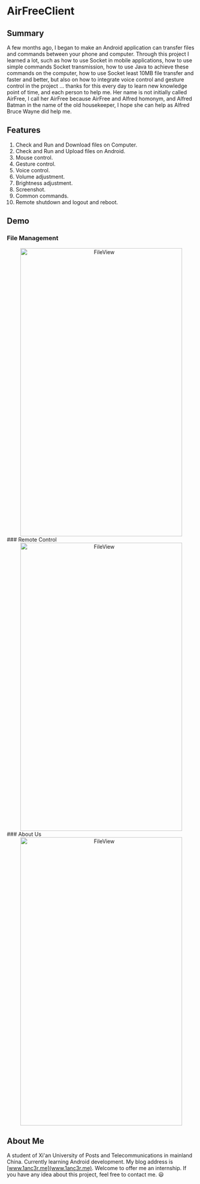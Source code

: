 # AirFreeClient
## Summary
A few months ago, I began to make an Android application can transfer files and commands between your phone and computer. Through this project I learned a lot, such as how to use Socket in mobile applications, how to use simple commands Socket transmission, how to use Java to achieve these commands on the computer, how to use Socket least 10MB file transfer and faster and better, but also on how to integrate voice control and gesture control in the project ... thanks for this every day to learn new knowledge point of time, and each person to help me.
Her name is not initially called AirFree, I call her AirFree because AirFree and Alfred homonym, and Alfred Batman in the name of the old housekeeper, I hope she can help as Alfred Bruce Wayne did help me.

## Features
1. Check and Run and Download files on Computer.
2. Check and Run and Upload files on Android.
3. Mouse control.
4. Gesture control.
5. Voice control.
6. Volume adjustment.
7. Brightness adjustment.
8. Screenshot.
9. Common commands.
10. Remote shutdown and logout and reboot.

## Demo
### File Management
<div  align="center"> 
<img src="http://o7gy5l0ax.bkt.clouddn.com/Screenshot_2016-05-20-17-21-51.png" width = "432" height = "768" alt="FileView" align=center />
</div>
### Remote Control
<div  align="center"> 
<img src="http://o7gy5l0ax.bkt.clouddn.com/Screenshot_2016-05-20-17-21-59.png" width = "432" height = "768" alt="FileView" align=center />
</div>
### About Us
<div  align="center"> 
<img src="http://o7gy5l0ax.bkt.clouddn.com/Screenshot_2016-05-20-17-22-06.png" width = "432" height = "768" alt="FileView" align=center />
</div>

## About Me
A student of Xi'an University of Posts and Telecommunications in mainland China. Currently learning Android development.
My blog address is [www.1anc3r.me](www.1anc3r.me). Welcome to offer me an internship. If you have any idea about this project, feel free to contact me. :smiley:
